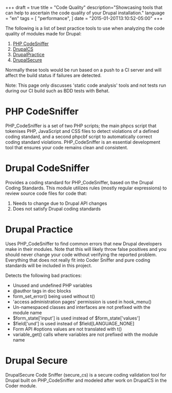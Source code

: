 +++
draft = true
title = "Code Quality"
description="Showcasing tools that can help to ascertain the code quality of your Drupal installation."
language = "en"
tags = [
    "performance",
]
date = "2015-01-20T13:10:52-05:00"
+++

The following is a list of best practice tools to use when analyzing the code quality of modules made for Drupal:

1. [PHP CodeSniffer][php_cs]
2. [DrupalCS][drupalcs]
3. [DrupalPractice][drupalpractice]
4. [DrupalSecure][drupalsecure]

Normally these tools would be run based on a push to a CI server and will affect the build status if failures are detected.

Note: This page only discusses 'static code analysis' tools and not tests run during our CI build such as BDD tests with Behat.

# PHP CodeSniffer

PHP_CodeSniffer is a set of two PHP scripts; the main phpcs script that tokenises PHP, JavaScript and CSS files to detect violations of a defined coding standard, and a second phpcbf script to automatically correct coding standard violations. PHP_CodeSniffer is an essential development tool that ensures your code remains clean and consistent.

# Drupal CodeSniffer

Provides a coding standard for PHP_CodeSniffer, based on the Drupal Coding Standards. This module utilizes rules (mostly regular expressions) to review source code files for code that:

1. Needs to change due to Drupal API changes
2. Does not satisfy Drupal coding standards

# Drupal Practice

Uses PHP_CodeSniffer to find common errors that new Drupal developers make in their modules. Note that this will likely throw false positives and you should never change your code without verifying the reported problem. Everything that does not really fit into Coder Sniffer and pure coding standards will be included in this project.

Detects the following bad practices:

- Unused and undefined PHP variables
- @author tags in doc blocks
- form_set_error() being used without t()
- 'access administration pages' permission is used in hook_menu()
- Un-namespaced classes and interfaces are not prefixed with the module name
- $form_state['input'] is used instead of $form_state['values']
- $field['und'] is used instead of $field[LANGUAGE_NONE]
- Form API #options values are not translated with t()
- variable_get() calls where variables are not prefixed with the module name

# Drupal Secure

DrupalSecure Code Sniffer (secure_cs) is a secure coding validation tool for Drupal built on PHP_CodeSniffer and modeled after work on DrupalCS in the Coder module.

<!-- Links Referenced -->

[php_cs]:                 https://github.com/squizlabs/PHP_CodeSniffer
[drupalcs]:               https://www.drupal.org/project/coder
[drupalpractice]:          https://www.drupal.org/project/drupalpractice
[drupalsecure]:           https://www.drupal.org/sandbox/coltrane/1921926
